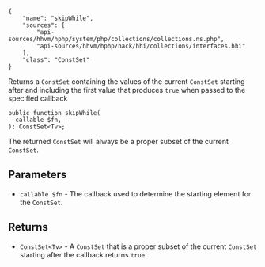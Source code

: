 ``` yamlmeta
{
    "name": "skipWhile",
    "sources": [
        "api-sources/hhvm/hphp/system/php/collections/collections.ns.php",
        "api-sources/hhvm/hphp/hack/hhi/collections/interfaces.hhi"
    ],
    "class": "ConstSet"
}
```




Returns a ` ConstSet ` containing the values of the current `` ConstSet ``
starting after and including the first value that produces ``` true ``` when
passed to the specified callback




``` Hack
public function skipWhile(
  callable $fn,
): ConstSet<Tv>;
```




The returned ` ConstSet ` will always be a proper subset of the current
`` ConstSet ``.




## Parameters




+ ` callable $fn ` - The callback used to determine the starting element for the
  `` ConstSet ``.




## Returns




* ` ConstSet<Tv> ` - A `` ConstSet `` that is a proper subset of the current ``` ConstSet ```
  starting after the callback returns ```` true ````.
<!-- HHAPIDOC -->
